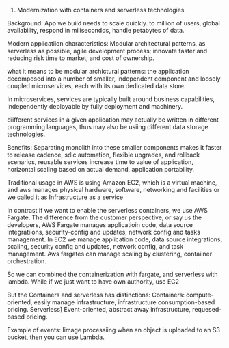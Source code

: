 1. Modernization with containers and serverless technologies

Background: App we build needs to scale quickly. to million of users, global availability, respond in milisecondds, handle petabytes of data.  

Modern applicatiion characteristics: Modular architectural patterns, as serverless as possible, agile development process; innovate faster and reducing risk time to market, and cost of ownership.  

what it means to be modular archictural patterns: the application decomposed into a number of smaller, independent component and loosely coupled microservices, each with its own dedicated data store.  

In microservices, services are typically built around business capabilities, independently deployable by fully deployment and machinery.  

diifferent services in a given application may actually be written in different programming languages, thus may also be usiing different data storage technologies.  

Benefits: Separating monolith into these smaller components makes it faster to release cadence, sdlc automation, flexible upgrades, and rollback scenarios, reusable services increase time to value of application, horizontal scaling based on actual demand, application portability.  


Traditional usage in AWS is using Amazon EC2, which is a virtual machine, and aws manages physical hardware, software, networking and facilities or we called it as Infrastructure as a service  

In contrast if we want to enable the serverless containers, we use AWS Fargate. The difference from the customer perspective, or say us the developers, AWS Fargate manages applicatioin code, data source integratiions, security-config and updates, network config and tasks management. In EC2 we manage application code, data source integrations, scaling, security config and updates, network config, and task management.  Aws fargates can manage scaling by clustering, contaiiner orchestration.  

So we can combined the containerization with fargate, and serverless with lambda.  While if we just want to have own authority, use EC2  

But the Containers and serverless has distinctions: Containers: compute-oriented, easily manage infrastructure, infrastructure consumption-based pricing. Serverless] Event-oriented, abstract away infrastructure, requesed-based pricing.  

Example of events: Iimage processiing when an object is uploaded to an S3 bucket, then you can use Lambda.  

